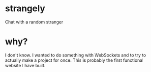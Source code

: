 # strangely
Chat with a random stranger

# why?
I don't know. I wanted to do something with WebSockets and to try to actually make a project for once. This is probably the first functional website I have built.